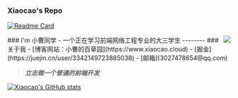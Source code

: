 ### Xiaocao's Repo
[![Readme Card](https://github-readme-stats.vercel.app/api/pin/?username=xiaocao12306&repo=MyBlog)](https://github.com/xiaocao12306/MyBlog)

<img align="right" src="https://pic-xiaocao123-1304191709.cos.ap-guangzhou.myqcloud.com/GitHub.jpg" />
<!---
xiaocao12306/xiaocao12306 is a ✨ special ✨ repository because its `README.md` (this file) appears on your GitHub profile.
You can click the Preview link to take a look at your changes.
--->
### I'm 小曹同学
- 一个正在学习前端网络工程专业的大三学生
-------- 
### 关于我
- [博客网站：小曹的百草园](https://www.xiaocao.cloud)
- [掘金](https://juejin.cn/user/3342149723885038)
- [邮箱](3027478654@qq.com)

> ***立志做一个普通的前端开发***

[![Xiaocao's GitHub stats](https://github-readme-stats.vercel.app/api?username=xiaocao12306&show_icons=true)](https://github.com/xiaocao12306/github-readme-stats)
